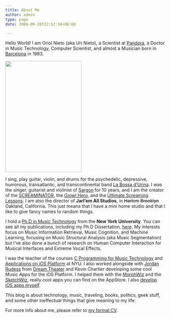 ```yaml
---
title: About Me
author: admin
type: page
date: 2008-09-28T22:52:34+00:00

---
```

Hello World! I am Oriol Nieto (aka Uri Nieto), a Scientist at <a href="http://www.pandora.com" target="_blank">Pandora</a>, a Doctor in Music Technology, Computer Scientist, and almost a Musician born in [Barcelona][1] in 1983.

<img src="http://urinieto.com/wp-content/uploads/2008/09/uri.png" alt="" title="uri" width="240" height="350" class="aligncenter size-full wp-image-1312" /> 

I sing, play guitar, violin, and drums for the psychedelic, depressive, humorous, transatlantic, and transcontinental band <a href="https://www.facebook.com/labossadurina" target="_blank">La Bossa d&#8217;Urina</a>. I was the singer, guitarist and violinist of [Sargon][2] for 10 years, and I am the creator of the [SCREAMINATOR][3], the [Growl Hero][4], and the [Ultimate Screaming Lessons][5]. I am also the director of **Jarl&#8217;em All Studios**, in <strike>Harlem</strike> <strike>Brooklyn</strike> Oakland, California. This just means that I have a mini home studio and that I like to give fancy names to random things.

I hold a [Ph.D in Music Technology][6] from the **New York University**. You can see all my publications, including my Ph.D Dissertation, <a href="http://marl.smusic.nyu.edu/nieto/publications.php" target="_blank">here</a>. My interests focus on Music Information Retrieval, Music Cognition, and Machine Learning, focusing on Music Structural Analysis (aka Music Segmentation) but I&#8217;ve also done a bunch of research on Human Computer Interaction for Musical Interfaces and Extreme Vocal Effects.

I was the teacher of the courses [C Programming for Music Technology][7] and <a href="http://marl.smusic.nyu.edu/nieto/iOS/" target="_blank">Applications on iOS Platform</a> at NYU. I also worked alongside with [Jordan Rudess][8] from [Dream Theater][9] and Kevin Chartier developing some cool Music Apps for the iOS Platform. I helped them with the [MorphWiz][10] and the [SketchWiz][11], really cool apps you can find on the AppStore. I also [develop iOS apps myself][12].

This blog is about technology, music, traveling, books, politics, geek stuff, and some other ineffectual things that give meaning to my life. 

For more info about me, please refer to [my formal CV][13].

 [1]: http://maps.google.com/maps?f=q&source=s_q&hl=en&geocode=&q=Barcelona,+Spain&sll=37.440221,-122.163299&sspn=0.089274,0.129089&ie=UTF8&t=h&z=12&iwloc=A
 [2]: http://sargonmetal.com/en/
 [3]: http://screaminator.urinieto.com/
 [4]: https://ccrma.stanford.edu/~urinieto/256/growlhero/
 [5]: http://urinieto.com/ultimate-screaming-lessons/
 [6]: http://steinhardt.nyu.edu/music/technology/programs/doctoral/
 [7]: http://marl.smusic.nyu.edu/CProgramming/Fall14/
 [8]: http://jordanrudess.com/
 [9]: http://dreamtheater.net/
 [10]: http://itunes.apple.com/us/app/morphwiz/id377345348?mt=8
 [11]: http://itunes.apple.com/us/app/sketchwiz/id392835926?mt=8
 [12]: http://urinieto.com/apps/
 [13]: http://urinieto.com/cv/